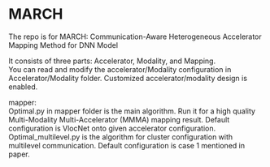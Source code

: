 # MARCH

The repo is for MARCH: Communication-Aware Heterogeneous Accelerator Mapping Method for DNN Model

It consists of three parts: Accelerator, Modality, and Mapping.\
You can read and modify the accelerator/Modality configuration in Accelerator/Modality folder. Customized accelerator/modality design is enabled.

mapper:\
Optimal.py in mapper folder is the main algorithm. Run it for a high quality Multi-Modality Multi-Accelerator (MMMA) mapping result. Default configuration is VlocNet onto given accelerator configuration.\
Optimal_multilevel.py is the algorithm for cluster configuration with multilevel communication. Default configuration is case 1 mentioned in paper.
